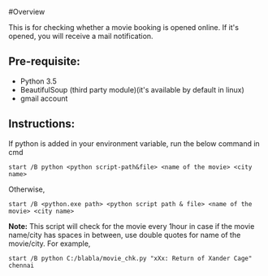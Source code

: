 #Overview

This is for checking whether a movie booking is opened online. If it's opened, you will receive a mail notification.

## Pre-requisite:

* Python 3.5
* BeautifulSoup (third party module)(it's available by default in linux)
* gmail account

## Instructions:

If python is added in your environment variable, run the below command in cmd

`start /B python <python script-path&file> <name of the movie> <city name>`

Otherwise,

`start /B <python.exe path> <python script path & file> <name of the movie> <city name>`

**Note:**
This script will check for the movie every 1hour
in case if the movie name/city has spaces in between, use double quotes for name of the movie/city. 
For example,

`start /B python C:/blabla/movie_chk.py "xXx: Return of Xander Cage" chennai`
